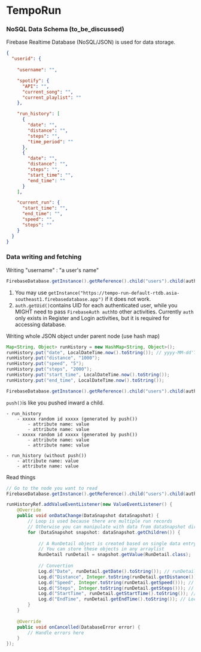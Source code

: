 # TempoRun

### NoSQL Data Schema (to_be_discussed)

Firebase Realtime Database (NoSQL/JSON) is used for data storage.

```json
{
  "userid": {
    
    "username": "",

    "spotify": {
      "API": "",
      "current_song": "",
      "current_playlist": ""
    },

    "run_history": [
      {
        "date": "",
        "distance": "",
        "steps": "",
        "time_period": ""
      },
      {
        "date": "",
        "distance": "",
        "steps": "",
        "start_time": "",
        "end_time": ""
      }
    ],

    "current_run": {
      "start_time": "",
      "end_time": "",
      "speed": "",
      "steps": ""
    }
  }
}
```

### Data writing and fetching

Writing "username" : "a user's name"

```java
FirebaseDatabase.getInstance().getReference().child("users").child(auth.getUid()).child("username").setValue("a user's name");
```

1. You may use `getInstance("https://tempo-run-default-rtdb.asia-southeast1.firebasedatabase.app")` if it does not work.
2. `auth.getUid()`contains UID for each authenticated user, while you MIGHT need to pass `FirebaseAuth auth`to other activities. Currently `auth` only exists in Register and Login activities, but it is required for accessing database.

Writing whole JSON object under parent node (use hash map)

```java
Map<String, Object> runHistory = new HashMap<String, Object>();
runHistory.put("date", LocalDateTime.now().toString()); // yyyy-MM-dd'T'HH:mm:ss.SSS
runHistory.put("distance", "1000");
runHistory.put("speed", "5");
runHistory.put("steps", "2000");
runHistory.put("start_time", LocalDateTime.now().toString());
runHistory.put("end_time", LocalDateTime.now().toString());

FirebaseDatabase.getInstance().getReference().child("users").child(auth.getUid()).child("run_history").push().updateChildren(runHistory);
```

`push()`is like you pushed inward a child.

```
- run_history
	- xxxxx random id xxxxx (generated by push())
		- attribute name: value
		- attribute name: value
	- xxxxx random id xxxxx (generated by push())
		- attribute name: value
		- attribute name: value
		
- run_history (without push())
	- attribute name: value
	- attribute name: value
```

Read things

```java
// Go to the node you want to read
FirebaseDatabase.getInstance().getReference().child("users").child(auth.getUid()).child(run_history);

runHistoryRef.addValueEventListener(new ValueEventListener() {
    @Override
    public void onDataChange(DataSnapshot dataSnapshot) {
        // Loop is used because there are multiple run records
        // Otherwise you can manipulate with data from dataSnapshot directly
        for (DataSnapshot snapshot: dataSnapshot.getChildren()) {
            
            // A RunDetail object is created based on single data entry
            // You can store these objects in any arraylist
            RunDetail runDetail = snapshot.getValue(RunDetail.class);
            
            // Convertion
            Log.d("Date", runDetail.getDate().toString()); // runDetail.getDate() LocalDataTime object (add .getHour())
            Log.d("Distance", Integer.toString(runDetail.getDistance())); // runDetail.getDistance(), Int object
            Log.d("Speed", Integer.toString(runDetail.getSpeed())); // Int
            Log.d("Steps", Integer.toString(runDetail.getSteps())); // Int
            Log.d("StartTime", runDetail.getStartTime().toString()); // LocalDateTime
            Log.d("EndTime", runDetail.getEndTime().toString()); // LocalDateTime
        }
    }
    
    @Override
    public void onCancelled(DatabaseError error) {
        // Handle errors here
    }
});
```




